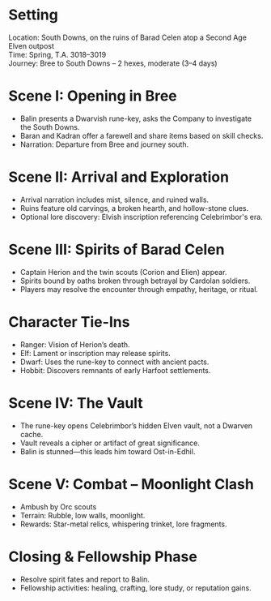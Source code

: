 
# Setting

Location: South Downs, on the ruins of Barad Celen atop a Second Age Elven outpost  
Time: Spring, T.A. 3018–3019  
Journey: Bree to South Downs – 2 hexes, moderate (3–4 days)

# Scene I: Opening in Bree

- Balin presents a Dwarvish rune-key, asks the Company to investigate the South Downs.  
- Baran and Kadran offer a farewell and share items based on skill checks.  
- Narration: Departure from Bree and journey south.

# Scene II: Arrival and Exploration

- Arrival narration includes mist, silence, and ruined walls.  
- Ruins feature old carvings, a broken hearth, and hollow-stone clues.  
- Optional lore discovery: Elvish inscription referencing Celebrimbor's era.

# Scene III: Spirits of Barad Celen

- Captain Herion and the twin scouts (Corion and Elien) appear.  
- Spirits bound by oaths broken through betrayal by Cardolan soldiers.  
- Players may resolve the encounter through empathy, heritage, or ritual.

# Character Tie-Ins

- Ranger: Vision of Herion’s death.  
- Elf: Lament or inscription may release spirits.  
- Dwarf: Uses the rune-key to connect with ancient pacts.  
- Hobbit: Discovers remnants of early Harfoot settlements.

# Scene IV: The Vault

- The rune-key opens Celebrimbor’s hidden Elven vault, not a Dwarven cache.  
- Vault reveals a cipher or artifact of great significance.  
- Balin is stunned—this leads him toward Ost-in-Edhil.

# Scene V: Combat – Moonlight Clash

- Ambush by Orc scouts  
- Terrain: Rubble, low walls, moonlight.  
- Rewards: Star-metal relics, whispering trinket, lore fragments.

# Closing & Fellowship Phase

- Resolve spirit fates and report to Balin.  
- Fellowship activities: healing, crafting, lore study, or reputation gains.